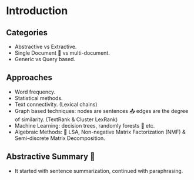 # Introduction

## Categories

* Abstractive vs Extractive.
* Single Document 📄 vs multi-document.
* Generic vs Query based.


## Approaches

* Word frequency.
* Statistical methods.
* Text connectivity. (Lexical chains)
* Graph based techniques: nodes are sentences 📤 edges are the degree of similarity. (TextRank & Cluster LexRank)
* Machine Learning: decision trees, randomly forests 🎄 etc.
* Algebraic Methods: 📐 LSA, Non-negative Matrix Factorization (NMF) & Semi-discrete Matrix Decomposition.


## Abstractive Summary 🌅

* It started with sentence summarization, continued with paraphrasing.
